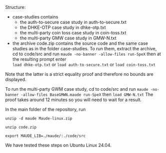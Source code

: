 Structure: 
 - case-studies contains
    - the auth-to-secure case study in auth-to-secure.txt
    - the DHKE-OTP case study in dhke-otp.txt
    - the multi-party coin toss case study in coin-toss.txt
    - the multi-party GMW case study in GMW-N.txt
 - the archive code.zip contains the source code 
 and the same case studies as in the folder case-studies. 
 To run them, extract the archive, cd to code/src and run
  `maude -no-banner -allow-files run-SpeX`
 then at the resulting prompt enter  
 `load dhke-otp.txt`
 or 
  `load auth-to-secure.txt` 
 or
  `load coin-toss.txt`

 Note that the latter is a strict equality proof and therefore no bounds are displayed.
 
To run the multi-party GWM case study, cd to code/src and run
 `maude -no-banner -allow-files BaseGMWN.maude run-SpeX`
then 
  `load GMW-N.txt`
The proof takes around 12 minutes so you will need to wait for a result.

In the main folder of the repository, run

`unzip -d maude Maude-linux.zip`

`unzip code.zip`

`export MAUDE_LIB=./maude/:./code/src`

We have tested these steps on Ubuntu Linux 24.04.
